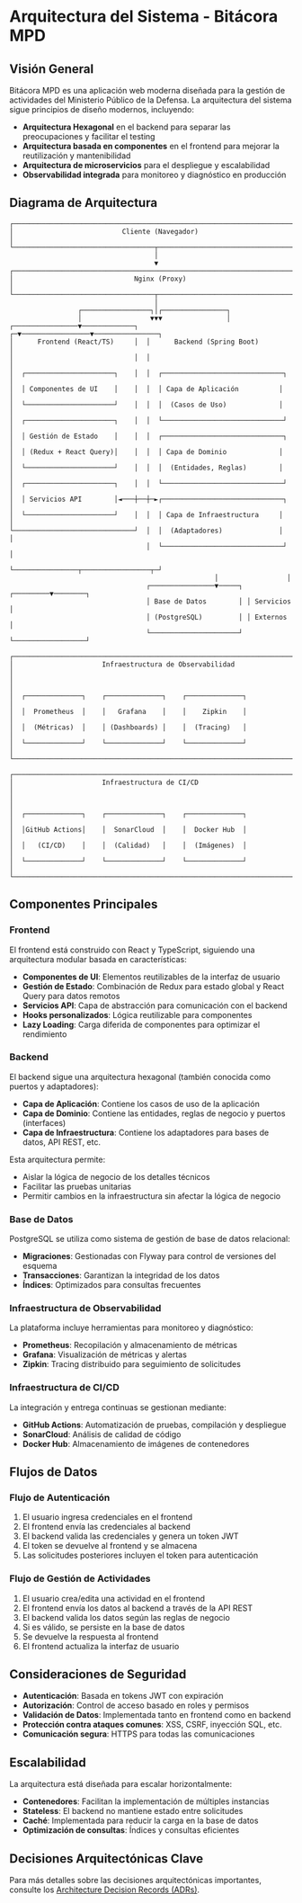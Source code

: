 # Arquitectura del Sistema - Bitácora MPD

## Visión General

Bitácora MPD es una aplicación web moderna diseñada para la gestión de actividades del Ministerio Público de la Defensa. La arquitectura del sistema sigue principios de diseño modernos, incluyendo:

- **Arquitectura Hexagonal** en el backend para separar las preocupaciones y facilitar el testing
- **Arquitectura basada en componentes** en el frontend para mejorar la reutilización y mantenibilidad
- **Arquitectura de microservicios** para el despliegue y escalabilidad
- **Observabilidad integrada** para monitoreo y diagnóstico en producción

## Diagrama de Arquitectura

```
┌─────────────────────────────────────────────────────────────────────────┐
│                           Cliente (Navegador)                           │
└───────────────────────────────────┬─────────────────────────────────────┘
                                    │
                                    ▼
┌─────────────────────────────────────────────────────────────────────────┐
│                              Nginx (Proxy)                              │
└───────────────────────────────────┬─────────────────────────────────────┘
                                    │
                 ┌─────────────────┐│┌────────────────┐
                 │                 ▼▼▼                │
┌────────────────▼─────────────┐  ┌─▼─────────────────▼────────────────┐
│      Frontend (React/TS)     │  │      Backend (Spring Boot)         │
│                              │  │                                    │
│  ┌──────────────────────┐    │  │  ┌──────────────────────────────┐  │
│  │ Componentes de UI    │    │  │  │ Capa de Aplicación          │  │
│  └──────────────────────┘    │  │  │  (Casos de Uso)             │  │
│  ┌──────────────────────┐    │  │  └──────────────────────────────┘  │
│  │ Gestión de Estado    │    │  │  ┌──────────────────────────────┐  │
│  │ (Redux + React Query)│    │  │  │ Capa de Dominio             │  │
│  └──────────────────────┘    │  │  │  (Entidades, Reglas)        │  │
│  ┌──────────────────────┐    │  │  └──────────────────────────────┘  │
│  │ Servicios API        │◄───┼──┼─►┌──────────────────────────────┐  │
│  └──────────────────────┘    │  │  │ Capa de Infraestructura     │  │
└──────────────────────────────┘  │  │  (Adaptadores)              │  │
                                  │  └──────────────────────────────┘  │
                                  └────────────────┬─────────────────┬─┘
                                                   │                 │
                                  ┌────────────────▼─────┐ ┌─────────▼────────┐
                                  │ Base de Datos        │ │ Servicios        │
                                  │ (PostgreSQL)         │ │ Externos         │
                                  └──────────────────────┘ └──────────────────┘
                                  
┌─────────────────────────────────────────────────────────────────────────┐
│                      Infraestructura de Observabilidad                  │
│                                                                         │
│  ┌──────────────┐    ┌──────────────┐    ┌──────────────┐              │
│  │  Prometheus  │    │   Grafana    │    │    Zipkin    │              │
│  │  (Métricas)  │    │ (Dashboards) │    │  (Tracing)   │              │
│  └──────────────┘    └──────────────┘    └──────────────┘              │
└─────────────────────────────────────────────────────────────────────────┘

┌─────────────────────────────────────────────────────────────────────────┐
│                      Infraestructura de CI/CD                           │
│                                                                         │
│  ┌──────────────┐    ┌──────────────┐    ┌──────────────┐              │
│  │GitHub Actions│    │  SonarCloud  │    │  Docker Hub  │              │
│  │   (CI/CD)    │    │  (Calidad)   │    │  (Imágenes)  │              │
│  └──────────────┘    └──────────────┘    └──────────────┘              │
└─────────────────────────────────────────────────────────────────────────┘
```

## Componentes Principales

### Frontend

El frontend está construido con React y TypeScript, siguiendo una arquitectura modular basada en características:

- **Componentes de UI**: Elementos reutilizables de la interfaz de usuario
- **Gestión de Estado**: Combinación de Redux para estado global y React Query para datos remotos
- **Servicios API**: Capa de abstracción para comunicación con el backend
- **Hooks personalizados**: Lógica reutilizable para componentes
- **Lazy Loading**: Carga diferida de componentes para optimizar el rendimiento

### Backend

El backend sigue una arquitectura hexagonal (también conocida como puertos y adaptadores):

- **Capa de Aplicación**: Contiene los casos de uso de la aplicación
- **Capa de Dominio**: Contiene las entidades, reglas de negocio y puertos (interfaces)
- **Capa de Infraestructura**: Contiene los adaptadores para bases de datos, API REST, etc.

Esta arquitectura permite:
- Aislar la lógica de negocio de los detalles técnicos
- Facilitar las pruebas unitarias
- Permitir cambios en la infraestructura sin afectar la lógica de negocio

### Base de Datos

PostgreSQL se utiliza como sistema de gestión de base de datos relacional:

- **Migraciones**: Gestionadas con Flyway para control de versiones del esquema
- **Transacciones**: Garantizan la integridad de los datos
- **Índices**: Optimizados para consultas frecuentes

### Infraestructura de Observabilidad

La plataforma incluye herramientas para monitoreo y diagnóstico:

- **Prometheus**: Recopilación y almacenamiento de métricas
- **Grafana**: Visualización de métricas y alertas
- **Zipkin**: Tracing distribuido para seguimiento de solicitudes

### Infraestructura de CI/CD

La integración y entrega continuas se gestionan mediante:

- **GitHub Actions**: Automatización de pruebas, compilación y despliegue
- **SonarCloud**: Análisis de calidad de código
- **Docker Hub**: Almacenamiento de imágenes de contenedores

## Flujos de Datos

### Flujo de Autenticación

1. El usuario ingresa credenciales en el frontend
2. El frontend envía las credenciales al backend
3. El backend valida las credenciales y genera un token JWT
4. El token se devuelve al frontend y se almacena
5. Las solicitudes posteriores incluyen el token para autenticación

### Flujo de Gestión de Actividades

1. El usuario crea/edita una actividad en el frontend
2. El frontend envía los datos al backend a través de la API REST
3. El backend valida los datos según las reglas de negocio
4. Si es válido, se persiste en la base de datos
5. Se devuelve la respuesta al frontend
6. El frontend actualiza la interfaz de usuario

## Consideraciones de Seguridad

- **Autenticación**: Basada en tokens JWT con expiración
- **Autorización**: Control de acceso basado en roles y permisos
- **Validación de Datos**: Implementada tanto en frontend como en backend
- **Protección contra ataques comunes**: XSS, CSRF, inyección SQL, etc.
- **Comunicación segura**: HTTPS para todas las comunicaciones

## Escalabilidad

La arquitectura está diseñada para escalar horizontalmente:

- **Contenedores**: Facilitan la implementación de múltiples instancias
- **Stateless**: El backend no mantiene estado entre solicitudes
- **Caché**: Implementada para reducir la carga en la base de datos
- **Optimización de consultas**: Índices y consultas eficientes

## Decisiones Arquitectónicas Clave

Para más detalles sobre las decisiones arquitectónicas importantes, consulte los [Architecture Decision Records (ADRs)](../adrs/).
